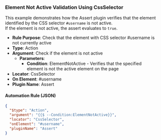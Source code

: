 ### Element Not Active Validation Using CssSelector

This example demonstrates how the Assert plugin verifies that the element identified by the CSS selector `#username` is not active.  
If the element is not active, the assert evaluates to `true`.

- **Rule Purpose**: Check that the element with CSS selector #username is not currently active  
- **Type**: Action  
- **Argument**: Check if the element is not active  
  - **Parameters**:  
    - **Condition**: ElementNotActive - Verifies that the specified element is not the active element on the page  
- **Locator**: CssSelector  
- **On Element**: #username  
- **Plugin Name**: Assert  

#### Automation Rule (JSON)

```json
{
  "$type": "Action",
  "argument": "{{$ --Condition:ElementNotActive}}",
  "locator": "CssSelector",
  "onElement": "#username",
  "pluginName": "Assert"
}
```

